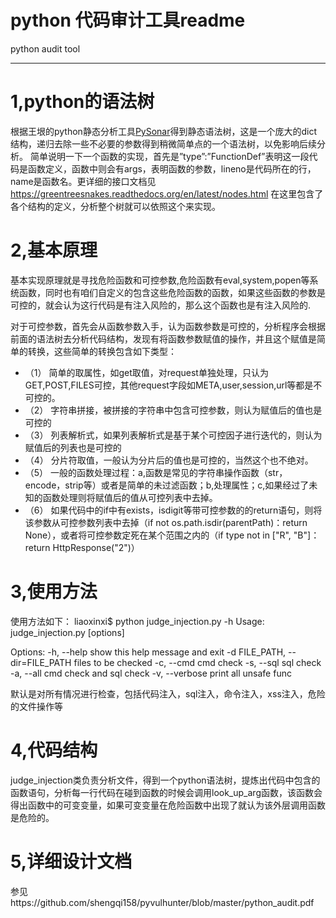 # python 代码审计工具readme

python audit tool  

---
# 1,python的语法树  
根据王垠的python静态分析工具[PySonar](https://github.com/yinwang0/pysonar2)得到静态语法树，这是一个庞大的dict结构，递归去除一些不必要的参数得到稍微简单点的一个语法树，以免影响后续分析。
简单说明一下一个函数的实现，首先是”type”:”FunctionDef”表明这一段代码是函数定义，函数中则会有args，表明函数的参数，lineno是代码所在的行，name是函数名。更详细的接口文档见
https://greentreesnakes.readthedocs.org/en/latest/nodes.html 在这里包含了各个结构的定义，分析整个树就可以依照这个来实现。
# 2,基本原理

基本实现原理就是寻找危险函数和可控参数,危险函数有eval,system,popen等系统函数，同时也有咱们自定义的包含这些危险函数的函数，如果这些函数的参数是可控的，就会认为这行代码是有注入风险的，那么这个函数也是有注入风险的.

对于可控参数，首先会从函数参数入手，认为函数参数是可控的，分析程序会根据前面的语法树去分析代码结构，发现有将函数参数赋值的操作，并且这个赋值是简单的转换，这些简单的转换包含如下类型：
  * （1） 简单的取属性，如get取值，对request单独处理，只认为GET,POST,FILES可控，其他request字段如META,user,session,url等都是不可控的。
  * （2） 字符串拼接，被拼接的字符串中包含可控参数，则认为赋值后的值也是可控的
  * （3） 列表解析式，如果列表解析式是基于某个可控因子进行迭代的，则认为赋值后的列表也是可控的
  * （4） 分片符取值，一般认为分片后的值也是可控的，当然这个也不绝对。
  * （5） 一般的函数处理过程：a,函数是常见的字符串操作函数（str，encode，strip等）或者是简单的未过滤函数；b,处理属性；c,如果经过了未知的函数处理则将赋值后的值从可控列表中去掉。
  * （6） 如果代码中的if中有exists，isdigit等带可控参数的的return语句，则将该参数从可控参数列表中去掉（if not os.path.isdir(parentPath)：return None），或者将可控参数定死在某个范围之内的（if type not in ["R", "B"]：return HttpResponse("2")）

# 3,使用方法  
  使用方法如下：
  liaoxinxi$ python judge_injection.py -h
  Usage: judge_injection.py [options]

  Options:
  -h, --help            show this help message and exit
  -d FILE_PATH, --dir=FILE_PATH
  files to be checked
  -c, --cmd             cmd check
  -s, --sql             sql check
  -a, --all             cmd check and sql check
  -v, --verbose         print all unsafe func

默认是对所有情况进行检查，包括代码注入，sql注入，命令注入，xss注入，危险的文件操作等

# 4,代码结构
judge_injection类负责分析文件，得到一个python语法树，提炼出代码中包含的函数语句，分析每一行代码在碰到函数的时候会调用look_up_arg函数，该函数会得出函数中的可变变量，如果可变变量在危险函数中出现了就认为该外层调用函数是危险的。

# 5,详细设计文档
参见https://github.com/shengqi158/pyvulhunter/blob/master/python_audit.pdf


